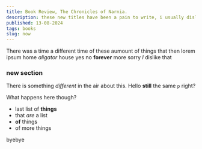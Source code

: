 ```yaml
---
title: Book Review, The Chronicles of Narnia.
description: these new titles have been a pain to write, i usually dislike speaking so much.
published: 13-08-2024
tags: books
slug: now
---
```


There was a time a different time of these aumount of things that then
lorem ipsum home _aligator_ house yes no **forever** more sorry _I_ dislike that

### new section

There is something _different_ in the air about this.
Hello **still** the same `p` right?

What happens here though?

- last list of **things**
- that _are_ a list
- **of** things
- of more things

byebye
